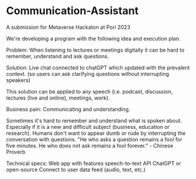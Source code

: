 # Communication-Assistant

A submission for Metaverse Hackaton at Pori 2023

We're developing a program with the following idea and execution plan.

Problem: When listening to lectures or meetings digitally it can be hard to remember, understand and ask questions.

Solution: Live chat connected to chatGPT which updated with the prevalent context. (so users can ask clarifying questions without interrupting speakers)



This solution can be applied to any speech (i.e. podcast, discussion, lectures (live and online), meetings, work).



Business pain: Communicating and understanding.

Sometimes it's hard to remember and understand what is spoken about. Especially if it is a new and difficult subject (business, education or research).
Humans don't want to appear dumb or rude by interrupting the conversation with questions.
"He who asks a question remains a fool for five minutes. He who does not ask remains a fool forever." - Chinese Proverb


Technical specs: Web app with features
speech-to-text API
ChatGPT or open-source
Connect to user data feed (audio, text, etc.)

